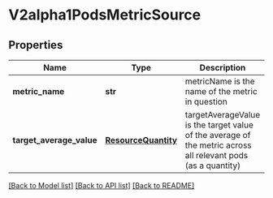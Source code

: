 # V2alpha1PodsMetricSource

## Properties
Name | Type | Description | Notes
------------ | ------------- | ------------- | -------------
**metric_name** | **str** | metricName is the name of the metric in question | 
**target_average_value** | [**ResourceQuantity**](ResourceQuantity.md) | targetAverageValue is the target value of the average of the metric across all relevant pods (as a quantity) | 

[[Back to Model list]](../README.md#documentation-for-models) [[Back to API list]](../README.md#documentation-for-api-endpoints) [[Back to README]](../README.md)


